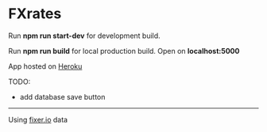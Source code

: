 # FXrates

Run **npm run start-dev** for development build.

Run **npm run build** for local production build. Open on **localhost:5000**

App hosted on [Heroku](https://fxrates-5697.herokuapp.com/)


TODO:
* add database save button

--------
Using [fixer.io](fixer.io) data
